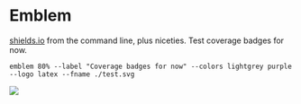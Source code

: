 # Emblem

[shields.io](https://shields.io/) from the command line, plus niceties. Test coverage badges for now.

```
emblem 80% --label "Coverage badges for now" --colors lightgrey purple --logo latex --fname ./test.svg
```

![](test.svg)